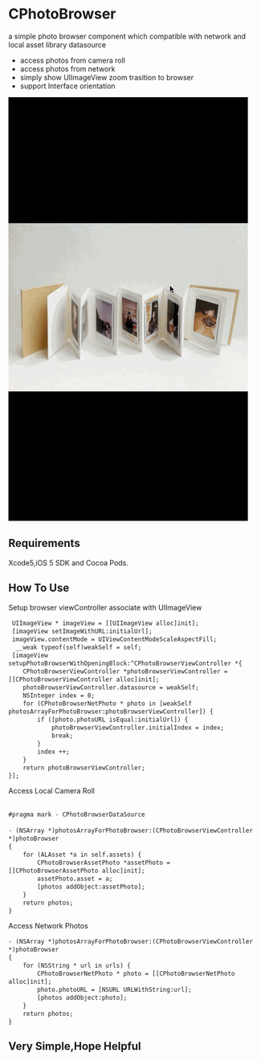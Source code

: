 CPhotoBrowser
===

 a simple photo browser component which compatible with network and local asset library datasource

* access photos from camera roll
* access photos from network
* simply show UIImageView zoom trasition to browser
* support Interface orientation

![Demo](snapshot.gif)

Requirements
---
Xcode5,iOS 5 SDK and Cocoa Pods.

How To Use
---

Setup  browser viewController  associate with UIImageView

```objc
 UIImageView * imageView = [[UIImageView alloc]init];
 [imageView setImageWithURL:initialUrl];
 imageView.contentMode = UIViewContentModeScaleAspectFill;
  __weak typeof(self)weakSelf = self;
 [imageView setupPhotoBrowserWithOpeningBlock:^CPhotoBrowserViewController *{
	CPhotoBrowserViewController *photoBrowserViewController = [[CPhotoBrowserViewController alloc]init];
	photoBrowserViewController.datasource = weakSelf;
	NSInteger index = 0;
	for (CPhotoBrowserNetPhoto * photo in [weakSelf photosArrayForPhotoBrowser:photoBrowserViewController]) {
		if ([photo.photoURL isEqual:initialUrl]) {
			photoBrowserViewController.initialIndex = index;
			break;
		}
		index ++;
	}
	return photoBrowserViewController;
}];
```

Access Local Camera Roll

```objc

#pragma mark - CPhotoBrowserDataSource

- (NSArray *)photosArrayForPhotoBrowser:(CPhotoBrowserViewController *)photoBrowser
{
	for (ALAsset *a in self.assets) {
		CPhotoBrowserAssetPhoto *assetPhoto = [[CPhotoBrowserAssetPhoto alloc]init];
		assetPhoto.asset = a;
		[photos addObject:assetPhoto];
	}
	return photos;
}
```

Access Network Photos

```objc
- (NSArray *)photosArrayForPhotoBrowser:(CPhotoBrowserViewController *)photoBrowser
{
	for (NSString * url in urls) {
		CPhotoBrowserNetPhoto * photo = [[CPhotoBrowserNetPhoto alloc]init];
		photo.photoURL = [NSURL URLWithString:url];
		[photos addObject:photo];
	}
	return photos;
}
```

Very Simple,Hope Helpful
---